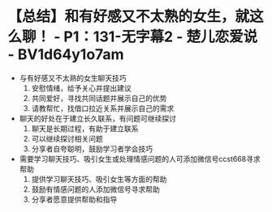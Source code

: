 # 【总结】和有好感又不太熟的女生，就这么聊！ - P1：131-无字幕2 - 楚儿恋爱说 - BV1d64y1o7am

-   与有好感又不太熟的女生聊天技巧
    1.  安慰情绪，给予关心并提出建议
    2.  共同爱好，寻找共同话题并展示自己的优势
    3.  请教帮忙，找借口拉近关系并展示自己的需求
-   聊天的好处在于建立长久联系，有问题可继续探讨
    1.  聊天是长期过程，有助于建立联系
    2.  可以继续探讨相关问题
    3.  分享者自夸聪明，鼓励学习者学会技巧
-   需要学习聊天技巧、吸引女生或处理情感问题的人可添加微信号ccst668寻求帮助
    1.  提供学习聊天技巧、吸引女生等方面的帮助
    2.  鼓励有情感问题的人添加微信号寻求帮助
    3.  分享者愿意提供帮助和指导